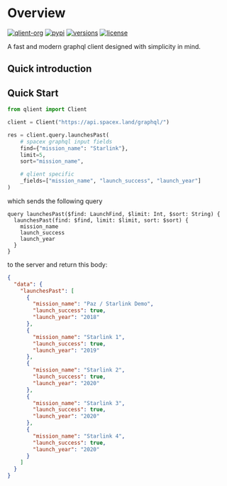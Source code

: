 # Overview

[![qlient-org](https://circleci.com/gh/qlient-org/python-qlient.svg?style=svg)](https://circleci.com/gh/qlient-org/python-qlient)
[![pypi](https://img.shields.io/pypi/v/python-qlient.svg)](https://pypi.python.org/pypi/python-qlient)
[![versions](https://img.shields.io/pypi/pyversions/python-qlient.svg)](https://github.com/qlient-org/python-qlient)
[![license](https://img.shields.io/github/license/qlient-org/python-qlient.svg)](https://github.com/qlient-org/python-qlient/blob/master/LICENSE)

A fast and modern graphql client designed with simplicity in mind.

## Quick introduction

## Quick Start

````python
from qlient import Client

client = Client("https://api.spacex.land/graphql/")

res = client.query.launchesPast(
    # spacex graphql input fields
    find={"mission_name": "Starlink"},
    limit=5,
    sort="mission_name",

    # qlient specific
    _fields=["mission_name", "launch_success", "launch_year"]
)
````

which sends the following query

```gql
query launchesPast($find: LaunchFind, $limit: Int, $sort: String) {
  launchesPast(find: $find, limit: $limit, sort: $sort) {
    mission_name
    launch_success
    launch_year
  }
}
```

to the server and return this body:

````json
{
  "data": {
    "launchesPast": [
      {
        "mission_name": "Paz / Starlink Demo",
        "launch_success": true,
        "launch_year": "2018"
      },
      {
        "mission_name": "Starlink 1",
        "launch_success": true,
        "launch_year": "2019"
      },
      {
        "mission_name": "Starlink 2",
        "launch_success": true,
        "launch_year": "2020"
      },
      {
        "mission_name": "Starlink 3",
        "launch_success": true,
        "launch_year": "2020"
      },
      {
        "mission_name": "Starlink 4",
        "launch_success": true,
        "launch_year": "2020"
      }
    ]
  }
}
````
